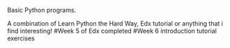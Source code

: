 Basic Python programs.

A combination of Learn Python the Hard Way, Edx tutorial or anything that i find interesting!
#Week 5 of Edx completed
#Week 6 introduction tutorial exercises

